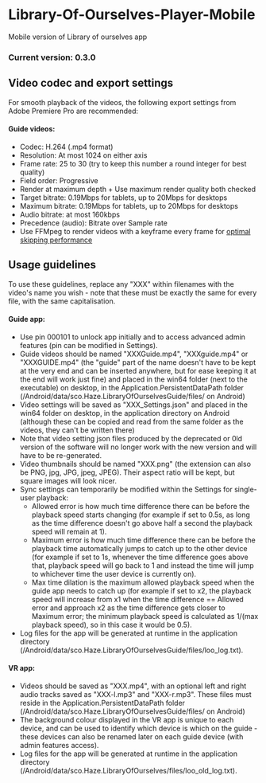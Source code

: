 # Library-Of-Ourselves-Player-Mobile
Mobile version of Library of ourselves app

### Current version: 0.3.0

## Video codec and export settings
For smooth playback of the videos, the following export settings from Adobe Premiere Pro are recommended:
#### Guide videos:
* Codec: H.264 (.mp4 format)
* Resolution: At most 1024 on either axis
* Frame rate: 25 to 30 (try to keep this number a round integer for best quality)
* Field order: Progressive
* Render at maximum depth + Use maximum render quality both checked
* Target bitrate: 0.19Mbps for tablets, up to 20Mbps for desktops
* Maximum bitrate: 0.19Mbps for tablets, up to 20Mbps for desktops
* Audio bitrate: at most 160kbps
* Precedence (audio): Bitrate over Sample rate
* Use FFMpeg to render videos with a keyframe every frame for [optimal skipping performance](https://www.renderheads.com/content/docs/AVProVideo/articles/feature-seeking-playbackrate.html)


## Usage guidelines
To use these guidelines, replace any "XXX" within filenames with the video's name you wish - note that these must be exactly the same for every file, with the same capitalisation.


#### Guide app:
* Use pin 000101 to unlock app initially and to access advanced admin features (pin can be modified in Settings).
* Guide videos should be named "XXXGuide.mp4", "XXXguide.mp4" or "XXXGUIDE.mp4" (the "guide" part of the name doesn't have to be kept at the very end and can be inserted anywhere, but for ease keeping it at the end will work just fine) and placed in the win64 folder (next to the executable) on desktop, in the Application.PersistentDataPath folder (/Android/data/sco.Haze.LibraryOfOurselvesGuide/files/ on Android)
* Video settings will be saved as "XXX_Settings.json" and placed in the win64 folder on desktop, in the application directory on Android (although these can be copied and read from the same folder as the videos, they can't be written there)
* Note that video setting json files produced by the deprecated or 0ld version of the software will no longer work with the new version and will have to be re-generated.
* Video thumbnails should be named "XXX.png" (the extension can also be PNG, jpg, JPG, jpeg, JPEG). Their aspect ratio will be kept, but square images will look nicer.
* Sync settings can temporarily be modified within the Settings for single-user playback:
	- Allowed error is how much time difference there can be before the playback speed starts changing (for example if set to 0.5s, as long as the time difference doesn't go above half a second the playback speed will remain at 1).
	- Maximum error is how much time difference there can be before the playback time automatically jumps to catch up to the other device (for example if set to 1s, whenever the time difference goes above that, playback speed will go back to 1 and instead the time will jump to whichever time the user device is currently on).
	- Max time dilation is the maximum allowed playback speed when the guide app needs to catch up (for example if set to x2, the playback speed will increase from x1 when the time difference == Allowed error and approach x2 as the time difference gets closer to Maximum error; the minimum playback speed is calculated as 1/(max playback speed), so in this case it would be 0.5).
* Log files for the app will be generated at runtime in the application directory (/Android/data/sco.Haze.LibraryOfOurselvesGuide/files/loo_log.txt).


#### VR app:
* Videos should be saved as "XXX.mp4", with an optional left and right audio tracks saved as "XXX-l.mp3" and "XXX-r.mp3". These files must reside in the Application.PersistentDataPath folder (/Android/data/sco.Haze.LibraryOfOurselvesGuide/files/ on Android)
* The background colour displayed in the VR app is unique to each device, and can be used to identify which device is which on the guide - these devices can also be renamed later on each guide device (with admin features access).
* Log files for the app will be generated at runtime in the application directory (/Android/data/sco.Haze.LibraryOfOurselves/files/loo_old_log.txt).
